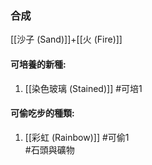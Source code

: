 ### 合成
[[沙子 (Sand)]]+[[火 (Fire)]]

#### 可培養的新種:
1. [[染色玻璃 (Stained)]]
#可培1 
#### 可偷吃步的種類:
1. [[彩虹 (Rainbow)]]
#可偷1  
#石頭與礦物